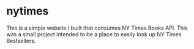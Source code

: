# nytimes
This is a simple website I built that consumes NY Times Books API. This was a small project intended to be a place to easily look up NY Times Bestsellers.
